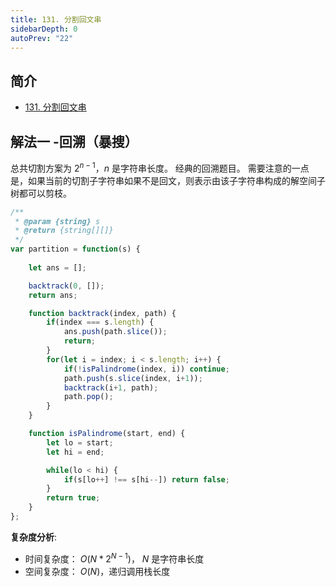 ```yaml
---
title: 131. 分割回文串
sidebarDepth: 0
autoPrev: "22"
--- 
```

 
 
## 简介
- [131. 分割回文串](https://leetcode-cn.com/problems/palindrome-partitioning/)

## 解法一 -回溯（暴搜）
总共切割方案为 $2^{n-1}$，$n$ 是字符串长度。
经典的回溯题目。
需要注意的一点是，如果当前的切割子字符串如果不是回文，则表示由该子字符串构成的解空间子树都可以剪枝。

```javascript
/**
 * @param {string} s
 * @return {string[][]}
 */
var partition = function(s) {
    
    let ans = [];

    backtrack(0, []);
    return ans;

    function backtrack(index, path) {
        if(index === s.length) {
            ans.push(path.slice());
            return;
        }
        for(let i = index; i < s.length; i++) {
            if(!isPalindrome(index, i)) continue;
            path.push(s.slice(index, i+1));
            backtrack(i+1, path);
            path.pop();
        }
    }

    function isPalindrome(start, end) {
        let lo = start;
        let hi = end;

        while(lo < hi) {
            if(s[lo++] !== s[hi--]) return false;
        }
        return true;
    }
};
```

**复杂度分析**:
- 时间复杂度： $O(N*2^{N-1})$， $N$ 是字符串长度
- 空间复杂度： $O(N)$，递归调用栈长度